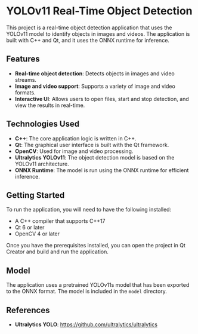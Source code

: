 # YOLOv11 Real-Time Object Detection

This project is a real-time object detection application that uses the YOLOv11 model to identify objects in images and videos. The application is built with C++ and Qt, and it uses the ONNX runtime for inference.

## Features

*   **Real-time object detection**: Detects objects in images and video streams.
*   **Image and video support**: Supports a variety of image and video formats.
*   **Interactive UI**: Allows users to open files, start and stop detection, and view the results in real-time.

## Technologies Used

*   **C++**: The core application logic is written in C++.
*   **Qt**: The graphical user interface is built with the Qt framework.
*   **OpenCV**: Used for image and video processing.
*   **Ultralytics YOLOv11**: The object detection model is based on the YOLOv11 architecture.
*   **ONNX Runtime**: The model is run using the ONNX runtime for efficient inference.

## Getting Started

To run the application, you will need to have the following installed:

*   A C++ compiler that supports C++17
*   Qt 6 or later
*   OpenCV 4 or later

Once you have the prerequisites installed, you can open the project in Qt Creator and build and run the application.

## Model

The application uses a pretrained YOLOv11s model that has been exported to the ONNX format. The model is included in the `model` directory.

## References

*   **Ultralytics YOLO**: https://github.com/ultralytics/ultralytics

